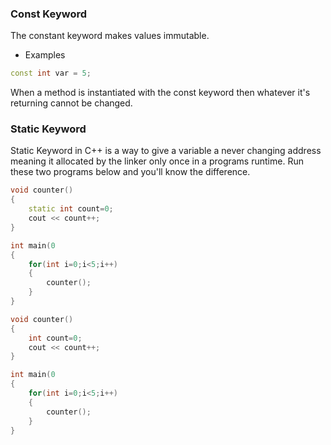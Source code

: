 ### Const Keyword

The constant keyword makes values immutable. 

- Examples

```c++
const int var = 5;
```

When a method is instantiated with the const keyword then whatever it's returning cannot be changed.

### Static Keyword

Static Keyword in C++ is a way to give a variable a never changing address meaning it allocated by the linker only once in a programs runtime. Run these two programs below and you'll know the difference.

```c++
void counter()
{
    static int count=0;
    cout << count++;
}

int main(0
{
    for(int i=0;i<5;i++)
    {
        counter();
    }
}
```

```c++
void counter()
{
    int count=0;
    cout << count++;
}

int main(0
{
    for(int i=0;i<5;i++)
    {
        counter();
    }
}
```

